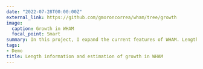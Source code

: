 ```yaml
---
date: "2022-07-28T00:00:00Z"
external_link: https://github.com/gmoroncorrea/wham/tree/growth
image:
  caption: Growth in WHAM
  focal_point: Smart
summary: In this project, I expand the current features of WHAM. Length-structured information (e.g. length compositions) can be input into the model, as well as conditional length-at-age data. Selectivity-at-length options have been added. A length-weight relationship could be modeled in case weight-at-age data is not available. Two strategies to model mean length-at-age can be modeled by using a parametric growth equation or inputting mean length-at-age by the user. Random effects in parameters can be estimated. 
tags:
- Demo
title: Length information and estimation of growth in WHAM
---
```

